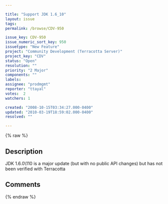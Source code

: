 ```yaml
---

title: "Support JDK 1.6_10"
layout: issue
tags: 
permalink: /browse/CDV-950

issue_key: CDV-950
issue_numeric_sort_key: 950
issuetype: "New Feature"
project: "Community Development (Terracotta Server)"
project_key: "CDV"
status: "Open"
resolution: ""
priority: "2 Major"
components: ""
labels: 
assignee: "prodmgmt"
reporter: "ttayal"
votes:  2
watchers: 1

created: "2008-10-15T03:34:27.000-0400"
updated: "2010-03-19T18:59:02.000-0400"
resolved: ""

---
```




{% raw %}



## Description

<div markdown="1" class="description">

JDK 1.6.0\110 is a major update (but with no public API changes) but has not been verified with Terracotta



</div>

## Comments



{% endraw %}
